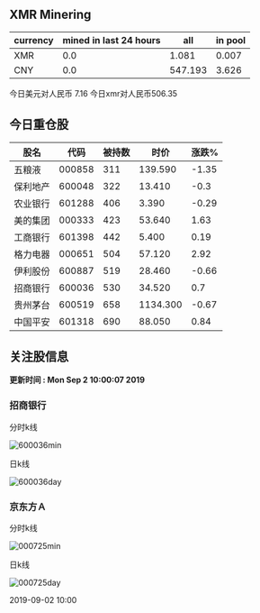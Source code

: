 ## XMR Minering

|currency|mined in last 24 hours|all|in pool|
|---|---|---|---|
|XMR|0.0|1.081|0.007|
|CNY|0.0|547.193|3.626|

今日美元对人民币 7.16	今日xmr对人民币506.35


## 今日重仓股 

|股名|代码|被持数|时价|涨跌%|
|---|---|---|---|---|
|五粮液|000858|311|139.590|-1.35|
|保利地产|600048|322|13.410|-0.3|
|农业银行|601288|406|3.390|-0.29|
|美的集团|000333|423|53.640|1.63|
|工商银行|601398|442|5.400|0.19|
|格力电器|000651|504|57.120|2.92|
|伊利股份|600887|519|28.460|-0.66|
|招商银行|600036|530|34.520|0.7|
|贵州茅台|600519|658|1134.300|-0.67|
|中国平安|601318|690|88.050|0.84|

## 关注股信息
**更新时间 : Mon Sep  2 10:00:07 2019**
### 招商银行 
分时k线

![600036min](http://image.sinajs.cn/newchart/min/n/sh600036.gif)

日k线

![600036day](http://image.sinajs.cn/newchart/daily/n/sh600036.gif)

### 京东方Ａ 
分时k线

![000725min](http://image.sinajs.cn/newchart/min/n/sz000725.gif)

日k线

![000725day](http://image.sinajs.cn/newchart/daily/n/sz000725.gif)

2019-09-02 10:00